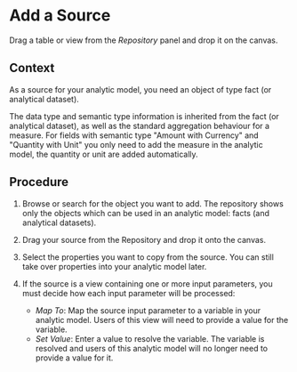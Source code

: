 <!-- loio27075eeeba634f55be0b52e92cf88159 -->

# Add a Source

Drag a table or view from the *Repository* panel and drop it on the canvas.



## Context

As a source for your analytic model, you need an object of type fact \(or analytical dataset\).

The data type and semantic type information is inherited from the fact \(or analytical dataset\), as well as the standard aggregation behaviour for a measure. For fields with semantic type "Amount with Currency" and "Quantity with Unit" you only need to add the measure in the analytic model, the quantity or unit are added automatically.



## Procedure

1.  Browse or search for the object you want to add. The repository shows only the objects which can be used in an analytic model: facts \(and analytical datasets\).

2.  Drag your source from the Repository and drop it onto the canvas.

3.  Select the properties you want to copy from the source. You can still take over properties into your analytic model later.

4.  If the source is a view containing one or more input parameters, you must decide how each input parameter will be processed:

    -   *Map To*: Map the source input parameter to a variable in your analytic model. Users of this view will need to provide a value for the variable.
    -   *Set Value*: Enter a value to resolve the variable. The variable is resolved and users of this analytic model will no longer need to provide a value for it.


